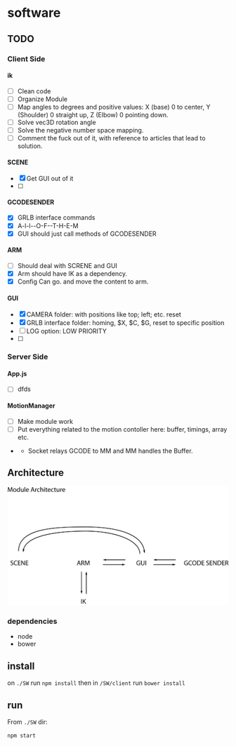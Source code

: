 # software
## TODO
### Client Side
#### ik
- [ ] Clean code
- [ ] Organize Module
- [ ] Map angles to degrees and positive values: X (base) 0 to center, Y (Shoulder) 0 straight up, Z (Elbow) 0 pointing down.
- [ ] Solve vec3D rotation angle
- [ ] Solve the negative number space mapping.
- [ ] Comment the fuck out of it, with reference to articles that lead to solution.

#### SCENE
- [X] Get GUI out of it
- [ ]

#### GCODESENDER
- [x] GRLB interface commands
- [x] A-l-l--O-F--T-H-E-M
- [x] GUI should just call methods of GCODESENDER

#### ARM
- [ ] Should deal with SCRENE and GUI
- [x] Arm should have IK as a dependency.
- [x] Config Can go. and move the content to arm.

#### GUI
- [x] CAMERA folder: with positions like top; left; etc. reset
- [x] GRLB interface folder: homing, $X, $C, $G, reset to specific position
- [ ] LOG option: LOW PRIORITY
- [ ]

### Server Side
#### App.js
- [ ] dfds

#### MotionManager
- [ ] Make module work
- [ ] Put everything related to the motion contoller here: buffer, timings, array etc.
- - Socket relays GCODE to MM and MM handles the Buffer.

## Architecture
![pic](./_images/arch.png)



### dependencies
* node
* bower

## install

on `./SW` run `npm install` then in `/SW/client` run `bower install`


## run
From `./SW` dir:
```
npm start
```
